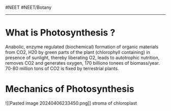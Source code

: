 #NEET #NEET/Botany

----
# What is Photosynthesis ?
Anabolic, enzyme regulated (biochemical) formation of organic materials from CO2, H20 by green parts of the plant (chlorophyll containing) in presence of sunlight, thereby liberating O2, leads to autotrophic nutrition, removes CO2 and generates oxygen, 170 billiono tonees of biomass/year. 70-80 million tons of CO2 is fixed by terrestrial plants. 

# Mechanics of Photosynthesis
![[Pasted image 20240406233450.png]]
stroma of chloroplast


